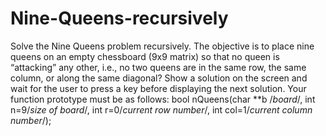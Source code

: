 # Nine-Queens-recursively
Solve the Nine Queens problem recursively. The objective is to place nine queens on an empty
chessboard (9x9 matrix) so that no queen is “attacking” any other, i.e., no two queens are in the
same row, the same column, or along the same diagonal?
Show a solution on the screen and wait for the user to press a key before displaying the next
solution. 
Your function prototype must be as follows:
bool nQueens(char **b /*board*/, int n=9/*size of board*/,
int r=0/*current row number*/, int col=1/*current column number*/);
